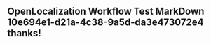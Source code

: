 <properties
ms.topic="hero-topic"
ms.test1="hero-topic"
ms.test2="test"/>


## OpenLocalization Workflow Test MarkDown 10e694e1-d21a-4c38-9a5d-da3e473072e4 thanks!



<!--HONumber=Jul16_HO4-->


